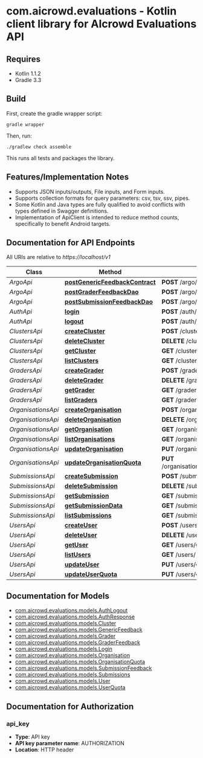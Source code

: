 # com.aicrowd.evaluations - Kotlin client library for AIcrowd Evaluations API

## Requires

* Kotlin 1.1.2
* Gradle 3.3

## Build

First, create the gradle wrapper script:

```
gradle wrapper
```

Then, run:

```
./gradlew check assemble
```

This runs all tests and packages the library.

## Features/Implementation Notes

* Supports JSON inputs/outputs, File inputs, and Form inputs.
* Supports collection formats for query parameters: csv, tsv, ssv, pipes.
* Some Kotlin and Java types are fully qualified to avoid conflicts with types defined in Swagger definitions.
* Implementation of ApiClient is intended to reduce method counts, specifically to benefit Android targets.

<a name="documentation-for-api-endpoints"></a>
## Documentation for API Endpoints

All URIs are relative to *https://localhost/v1*

Class | Method | HTTP request | Description
------------ | ------------- | ------------- | -------------
*ArgoApi* | [**postGenericFeedbackContract**](docs/ArgoApi.md#postgenericfeedbackcontract) | **POST** /argo/{model_name}/{object_id} | 
*ArgoApi* | [**postGraderFeedbackDao**](docs/ArgoApi.md#postgraderfeedbackdao) | **POST** /argo/graders/{grader_id} | 
*ArgoApi* | [**postSubmissionFeedbackDao**](docs/ArgoApi.md#postsubmissionfeedbackdao) | **POST** /argo/submissions/{submission_id} | 
*AuthApi* | [**login**](docs/AuthApi.md#login) | **POST** /auth/login | 
*AuthApi* | [**logout**](docs/AuthApi.md#logout) | **POST** /auth/logout | 
*ClustersApi* | [**createCluster**](docs/ClustersApi.md#createcluster) | **POST** /clusters/ | 
*ClustersApi* | [**deleteCluster**](docs/ClustersApi.md#deletecluster) | **DELETE** /clusters/{cluster_id} | 
*ClustersApi* | [**getCluster**](docs/ClustersApi.md#getcluster) | **GET** /clusters/{cluster_id} | 
*ClustersApi* | [**listClusters**](docs/ClustersApi.md#listclusters) | **GET** /clusters/ | 
*GradersApi* | [**createGrader**](docs/GradersApi.md#creategrader) | **POST** /graders/ | 
*GradersApi* | [**deleteGrader**](docs/GradersApi.md#deletegrader) | **DELETE** /graders/{grader_id} | 
*GradersApi* | [**getGrader**](docs/GradersApi.md#getgrader) | **GET** /graders/{grader_id} | 
*GradersApi* | [**listGraders**](docs/GradersApi.md#listgraders) | **GET** /graders/ | 
*OrganisationsApi* | [**createOrganisation**](docs/OrganisationsApi.md#createorganisation) | **POST** /organisations/ | 
*OrganisationsApi* | [**deleteOrganisation**](docs/OrganisationsApi.md#deleteorganisation) | **DELETE** /organisations/{organisation_id} | 
*OrganisationsApi* | [**getOrganisation**](docs/OrganisationsApi.md#getorganisation) | **GET** /organisations/{organisation_id} | 
*OrganisationsApi* | [**listOrganisations**](docs/OrganisationsApi.md#listorganisations) | **GET** /organisations/ | 
*OrganisationsApi* | [**updateOrganisation**](docs/OrganisationsApi.md#updateorganisation) | **PUT** /organisations/{organisation_id} | 
*OrganisationsApi* | [**updateOrganisationQuota**](docs/OrganisationsApi.md#updateorganisationquota) | **PUT** /organisations/{organisation_id}/addquota | 
*SubmissionsApi* | [**createSubmission**](docs/SubmissionsApi.md#createsubmission) | **POST** /submissions/ | 
*SubmissionsApi* | [**deleteSubmission**](docs/SubmissionsApi.md#deletesubmission) | **DELETE** /submissions/{submission_id} | 
*SubmissionsApi* | [**getSubmission**](docs/SubmissionsApi.md#getsubmission) | **GET** /submissions/{submission_id} | 
*SubmissionsApi* | [**getSubmissionData**](docs/SubmissionsApi.md#getsubmissiondata) | **GET** /submissions/{submission_id}/data | 
*SubmissionsApi* | [**listSubmissions**](docs/SubmissionsApi.md#listsubmissions) | **GET** /submissions/ | 
*UsersApi* | [**createUser**](docs/UsersApi.md#createuser) | **POST** /users/ | 
*UsersApi* | [**deleteUser**](docs/UsersApi.md#deleteuser) | **DELETE** /users/{user_id} | 
*UsersApi* | [**getUser**](docs/UsersApi.md#getuser) | **GET** /users/{user_id} | 
*UsersApi* | [**listUsers**](docs/UsersApi.md#listusers) | **GET** /users/ | 
*UsersApi* | [**updateUser**](docs/UsersApi.md#updateuser) | **PUT** /users/{user_id} | 
*UsersApi* | [**updateUserQuota**](docs/UsersApi.md#updateuserquota) | **PUT** /users/{user_id}/addquota | 


<a name="documentation-for-models"></a>
## Documentation for Models

 - [com.aicrowd.evaluations.models.AuthLogout](docs/AuthLogout.md)
 - [com.aicrowd.evaluations.models.AuthResponse](docs/AuthResponse.md)
 - [com.aicrowd.evaluations.models.Cluster](docs/Cluster.md)
 - [com.aicrowd.evaluations.models.GenericFeedback](docs/GenericFeedback.md)
 - [com.aicrowd.evaluations.models.Grader](docs/Grader.md)
 - [com.aicrowd.evaluations.models.GraderFeedback](docs/GraderFeedback.md)
 - [com.aicrowd.evaluations.models.Login](docs/Login.md)
 - [com.aicrowd.evaluations.models.Organisation](docs/Organisation.md)
 - [com.aicrowd.evaluations.models.OrganisationQuota](docs/OrganisationQuota.md)
 - [com.aicrowd.evaluations.models.SubmissionFeedback](docs/SubmissionFeedback.md)
 - [com.aicrowd.evaluations.models.Submissions](docs/Submissions.md)
 - [com.aicrowd.evaluations.models.User](docs/User.md)
 - [com.aicrowd.evaluations.models.UserQuota](docs/UserQuota.md)


<a name="documentation-for-authorization"></a>
## Documentation for Authorization

<a name="api_key"></a>
### api_key

- **Type**: API key
- **API key parameter name**: AUTHORIZATION
- **Location**: HTTP header

